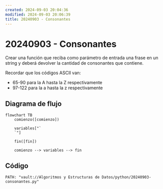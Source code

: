 ```yaml
---
created: 2024-09-03 20:04:36
modified: 2024-09-03 20:06:39
title: 20240903 - Consonantes
---
```


# 20240903 - Consonantes

Crear una función que reciba como parámetro de entrada una frase en un string y deberá devolver la cantidad de consonantes que contiene.

Recordar que los códigos ASCII van:

- 65-90 para la A hasta la Z respectivamente
- 97-122 para la a hasta la z respectivamente

## Diagrama de flujo

```mermaid
flowchart TB
	comienzo([comienzo])
    
	variables["`
	`"]
    
    fin([fin])
    
	comienzo --> variables --> fin
```

## Código

```embed-python
PATH: "vault://Algoritmos y Estructuras de Datos/python/20240903-consonantes.py"
```
